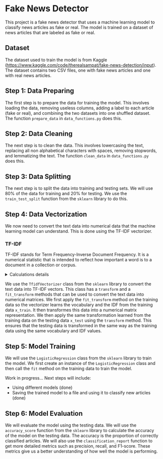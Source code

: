 # Fake News Detector

This project is a fake news detector that uses a machine learning model to classify news articles as fake or real. The model is trained on a dataset of news articles that are labeled as fake or real.

## Dataset

The dataset used to train the model is from Kaggle (https://www.kaggle.com/code/therealsampat/fake-news-detection/input). The dataset contains two CSV files, one with fake news articles and one with real news articles.

## Step 1: Data Preparing

The first step is to prepare the data for training the model. This involves loading the data, removing useless columns, adding a label to each article (fake or real), and combining the two datasets into one shuffled dataset. The function `prepare_data` in `data_functions.py` does this.

## Step 2: Data Cleaning

The next step is to clean the data. This involves lowercasing the text, replacing all non alphabetical characters with spaces, removing stopwords, and lemmatizing the text. The function `clean_data` in `data_functions.py` does this.

## Step 3: Data Splitting

The next step is to split the data into training and testing sets. We will use 80% of the data for training and 20% for testing. We use the `train_test_split` function from the `sklearn` library to do this.

## Step 4: Data Vectorization

We now need to convert the text data into numerical data that the machine learning model can understand. This is done using the TF-IDF vectorizer.

### TF-IDF

TF-IDF stands for Term Frequency-Inverse Document Frequency. It is a numerical statistic that is intended to reflect how important a word is to a document in a collection or corpus.

<details>
<summary>Calculations details</summary>
Term Frequency of a word in a document = (Number of times the `word` appears in the document) / (Total number of words in the document)

Inverse Document Frequency of a word = log((Total number of documents) / (Number of documents containing the `word`))

TF-IDF of a word in a document = (Term Frequency of the word in the document) \* (Inverse Document Frequency of the `word`)

</details>

We use the `TfidfVectorizer` class from the `sklearn` library to convert the text data into TF-IDF vectors.
This class has a `transform` and a `fit_transform` methods that can be used to convert the text data into numerical matrices.
We first apply the `fit_transform` method on the training data so the vectorizer learns the vocabulary and the IDF from the training data `x_train`. It then transformes this data into a numerical matrix representation.
We then apply the same transformation learned from the training data on the testing data `x_test` using the `transform` method. This ensures that the testing data is transformed in the same way as the training data using the same vocabulary and IDF values.

## Step 5: Model Training

We will use the `LogisticRegression` class from the `sklearn` library to train the model. We first create an instance of the `LogisticRegression` class and then call the `fit` method on the training data to train the model.

Work in progress... Next steps will include:

- Using different models (done)
- Saving the trained model to a file and using it to classify new articles (done)

## Step 6: Model Evaluation

We will evaluate the model using the testing data. We will use the `accuracy_score` function from the `sklearn` library to calculate the accuracy of the model on the testing data. The accuracy is the proportion of correctly classified articles. We will also use the `classification_report` function to get more detailed metrics such as precision, recall, and F1-score. These metrics give us a better understanding of how well the model is performing.
